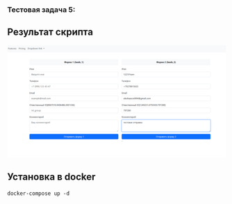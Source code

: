 ### Тестовая  задача 5:


## Результат скрипта
![Скриншот](docs/img/screen.png)

## Установка в docker
   ```docker 
   docker-compose up -d
   ```
